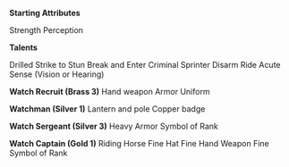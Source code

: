 **Starting Attributes**

Strength
Perception

**Talents**

Drilled
Strike to Stun
Break and Enter
Criminal
Sprinter
Disarm
Ride
Acute Sense (Vision or Hearing)

**Watch Recruit (Brass 3)**
Hand weapon
Armor
Uniform

**Watchman (Silver 1)**
Lantern and pole
Copper badge

**Watch Sergeant (Silver 3)**
Heavy Armor
Symbol of Rank

**Watch Captain (Gold 1)**
Riding Horse
Fine Hat
Fine Hand Weapon
Fine Symbol of Rank